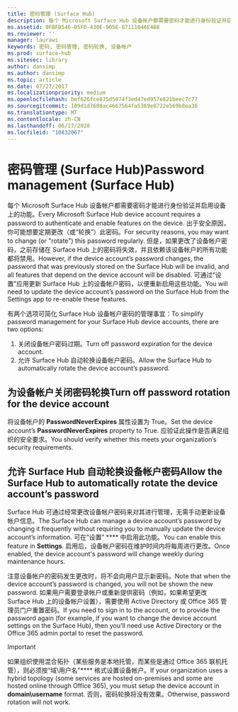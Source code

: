 ```yaml
---
title: 密码管理 (Surface Hub)
description: 每个 Microsoft Surface Hub 设备帐户都需要密码才能进行身份验证并启用设备上的功能。
ms.assetid: 0FBFB546-05F0-430E-905E-87111046E4B8
ms.reviewer: ''
manager: laurawi
keywords: 密码, 密码管理, 密码轮换, 设备帐户
ms.prod: surface-hub
ms.sitesec: library
author: dansimp
ms.author: dansimp
ms.topic: article
ms.date: 07/27/2017
ms.localizationpriority: medium
ms.openlocfilehash: bef626fce875d5074f3ed47ed957e821beec7c77
ms.sourcegitcommit: 109d1d7608ac4667564fa5369e8722e569b8ea36
ms.translationtype: MT
ms.contentlocale: zh-CN
ms.lasthandoff: 06/27/2020
ms.locfileid: "10832067"
---
```

# <span data-ttu-id="d584b-104">密码管理 (Surface Hub)</span><span class="sxs-lookup"><span data-stu-id="d584b-104">Password management (Surface Hub)</span></span>

<span data-ttu-id="d584b-105">每个 Microsoft Surface Hub 设备帐户都需要密码才能进行身份验证并启用设备上的功能。</span><span class="sxs-lookup"><span data-stu-id="d584b-105">Every Microsoft Surface Hub device account requires a password to authenticate and enable features on the device.</span></span> <span data-ttu-id="d584b-106">出于安全原因，你可能想要定期更改（或“轮换”）此密码。</span><span class="sxs-lookup"><span data-stu-id="d584b-106">For security reasons, you may want to change (or "rotate") this password regularly.</span></span> <span data-ttu-id="d584b-107">但是，如果更改了设备帐户密码，之前存储在 Surface Hub 上的密码将失效，并且依赖该设备帐户的所有功能都将禁用。</span><span class="sxs-lookup"><span data-stu-id="d584b-107">However, if the device account’s password changes, the password that was previously stored on the Surface Hub will be invalid, and all features that depend on the device account will be disabled.</span></span> <span data-ttu-id="d584b-108">可通过“设置”应用更新 Surface Hub 上的设备帐户密码，以便重新启用这些功能。</span><span class="sxs-lookup"><span data-stu-id="d584b-108">You will need to update the device account’s password on the Surface Hub from the Settings app to re-enable these features.</span></span>

<span data-ttu-id="d584b-109">有两个选项可简化 Surface Hub 设备帐户密码的管理事宜：</span><span class="sxs-lookup"><span data-stu-id="d584b-109">To simplify password management for your Surface Hub device accounts, there are two options:</span></span>

1.  <span data-ttu-id="d584b-110">关闭设备帐户密码过期。</span><span class="sxs-lookup"><span data-stu-id="d584b-110">Turn off password expiration for the device account.</span></span>
2.  <span data-ttu-id="d584b-111">允许 Surface Hub 自动轮换设备帐户密码。</span><span class="sxs-lookup"><span data-stu-id="d584b-111">Allow the Surface Hub to automatically rotate the device account’s password.</span></span>


## <span data-ttu-id="d584b-112">为设备帐户关闭密码轮换</span><span class="sxs-lookup"><span data-stu-id="d584b-112">Turn off password rotation for the device account</span></span>

<span data-ttu-id="d584b-113">将设备帐户的 **PasswordNeverExpires** 属性设置为 True。</span><span class="sxs-lookup"><span data-stu-id="d584b-113">Set the device account’s **PasswordNeverExpires** property to True.</span></span> <span data-ttu-id="d584b-114">应验证此操作是否满足组织的安全要求。</span><span class="sxs-lookup"><span data-stu-id="d584b-114">You should verify whether this meets your organization’s security requirements.</span></span>


## <span data-ttu-id="d584b-115">允许 Surface Hub 自动轮换设备帐户密码</span><span class="sxs-lookup"><span data-stu-id="d584b-115">Allow the Surface Hub to automatically rotate the device account’s password</span></span>

<span data-ttu-id="d584b-116">Surface Hub 可通过经常更改设备帐户密码来对其进行管理，无需手动更新设备帐户信息。</span><span class="sxs-lookup"><span data-stu-id="d584b-116">The Surface Hub can manage a device account’s password by changing it frequently without requiring you to manually update the device account’s information.</span></span> <span data-ttu-id="d584b-117">可在“设置” \*\*\*\* 中启用此功能。</span><span class="sxs-lookup"><span data-stu-id="d584b-117">You can enable this feature in **Settings**.</span></span> <span data-ttu-id="d584b-118">启用后，设备帐户密码在维护时间内将每周进行更改。</span><span class="sxs-lookup"><span data-stu-id="d584b-118">Once enabled, the device account's password will change weekly during maintenance hours.</span></span>

<span data-ttu-id="d584b-119">注意设备帐户的密码发生更改时，将不会向用户显示新密码。</span><span class="sxs-lookup"><span data-stu-id="d584b-119">Note that when the device account’s password is changed, you will not be shown the new password.</span></span> <span data-ttu-id="d584b-120">如果用户需要登录帐户或重新提供密码（例如，如果希望更改 Surface Hub 上的设备帐户设置），需要使用 Active Directory 或 Office 365 管理员门户重置密码。</span><span class="sxs-lookup"><span data-stu-id="d584b-120">If you need to sign in to the account, or to provide the password again (for example, if you want to change the device account settings on the Surface Hub), then you'll need use Active Directory or the Office 365 admin portal to reset the password.</span></span>

> [!IMPORTANT]
> <span data-ttu-id="d584b-121">如果组织使用混合拓扑（某些服务是本地托管，而某些是通过 Office 365 联机托管），则必须按“域\用户名”\*\*\*\* 格式设置设备帐户。</span><span class="sxs-lookup"><span data-stu-id="d584b-121">If your organization uses a hybrid topology (some services are hosted on-premises and some are hosted online through Office 365), you must setup the device account in **domain\username** format.</span></span> <span data-ttu-id="d584b-122">否则，密码轮换将没有效果。</span><span class="sxs-lookup"><span data-stu-id="d584b-122">Otherwise, password rotation will not work.</span></span>
